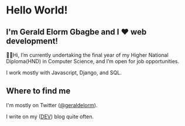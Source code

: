 # Hello World!

## I'm Gerald Elorm Gbagbe and I ❤️ web development!

👋🏽Hi, I’m currently undertaking the final year of my Higher National Diploma(HND) in Computer Science, and I’m open for job opportunities.

I work mostly with Javascript, Django, and SQL.

## Where to find me

I'm mostly on Twitter ([@geraldelorm](https://twitter.com/geraldelorm)).

I write on my ([DEV](https://dev.to/geraldelorm)) blog quite often.
<!-- <img src="https://github.com/geraldelorm/geraldelorm/blob/master/img/dev.jpg">
![Gerald's GitHub Stats](https://github-readme-stats.vercel.app/api?username=geraldelorm&show_icons=true&theme=nightowl)
 -->
<!--
**geraldelorm/geraldelorm** is a ✨ _special_ ✨ repository because its `README.md` (this file) appears on your GitHub profile.

Here are some ideas to get you started:

- 🔭 I’m currently working on ...
- 🌱 I’m currently learning ...
- 👯 I’m looking to collaborate on ...
- 🤔 I’m looking for help with ...
- 💬 Ask me about ...
- 📫 How to reach me: ...
- 😄 Pronouns: ...
- ⚡ Fun fact: ...
-->
